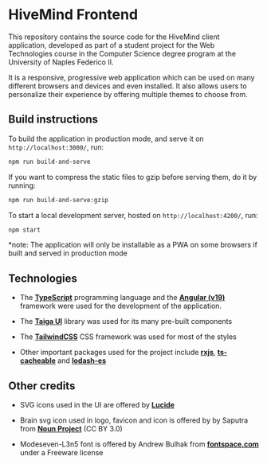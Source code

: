# HiveMind Frontend

This repository contains the source code for the HiveMind client application, developed as part of a student project for the Web Technologies course in the Computer Science degree program at the University of Naples Federico II.

It is a responsive, progressive web application which can be used on many different browsers and devices and even installed. It also allows users to personalize their experience by offering multiple themes to choose from.

## Build instructions

To build the application in production mode, and serve it on `http://localhost:3000/`, run:

```bash
npm run build-and-serve
```

If you want to compress the static files to gzip before serving them, do it by running:

```bash
npm run build-and-serve:gzip
```

To start a local development server, hosted on `http://localhost:4200/`, run:

```bash
npm start
```

\*note: The application will only be installable as a PWA on some browsers if built and served in production mode

## Technologies

- The **[TypeScript](https://www.typescriptlang.org/)** programming language and the **[Angular (v19)](https://angular.dev/)** framework were used for the development of the application.

- The **[Taiga UI](https://taiga-ui.dev/)** library was used for its many pre-built components

- The **[TailwindCSS](https://tailwindcss.com/)** CSS framework was used for most of the styles

- Other important packages used for the project include **[rxjs](https://rxjs.dev/)**, **[ts-cacheable](https://www.npmjs.com/package/ts-cacheable)** and **[lodash-es](https://www.npmjs.com/package/lodash-es)**

## Other credits

- SVG icons used in the UI are offered by **[Lucide](https://lucide.dev/)**

- Brain svg icon used in logo, favicon and icon is offered by by Saputra from **[Noun Project](https://thenounproject.com/browse/icons/term/brain/)** (CC BY 3.0)

- Modeseven-L3n5 font is offered by Andrew Bulhak from **[fontspace.com](https://www.fontspace.com/modeseven-font-f2369)** under a Freeware license
